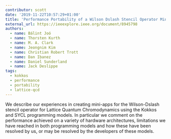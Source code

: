 ```yaml
---
contributor: scott
date: '2019-11-22T10:57:29+01:00'
title: 'Performance Portability of a Wilson Dslash Stencil Operator Mini-App Using Kokkos and SYCL'
external_url: https://ieeexplore.ieee.org/document/8945798
authors:
  - name: Bálint Joó
  - name: Thorsten Kurth
  - name: M. A. Clark
  - name: Jeongnim Kim
  - name: Christian Robert Trott
  - name: Dan Ibanez
  - name: Daniel Sunderland
  - name: Jack Deslippe
tags:
  - kokkos
  - performance
  - portability
  - lattice-qcd
---
```


We describe our experiences in creating mini-apps for the Wilson-Dslash stencil operator for Lattice Quantum
Chromodynamics using the Kokkos and SYCL programming models. In particular we comment on the performance achieved on a
variety of hardware architectures, limitations we have reached in both programming models and how these have been
resolved by us, or may be resolved by the developers of these models.
